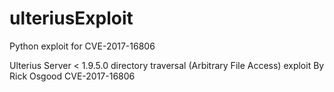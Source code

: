 # ulteriusExploit
Python exploit for CVE-2017-16806

Ulterius Server < 1.9.5.0 directory traversal (Arbitrary File Access) exploit
By Rick Osgood
CVE-2017-16806
